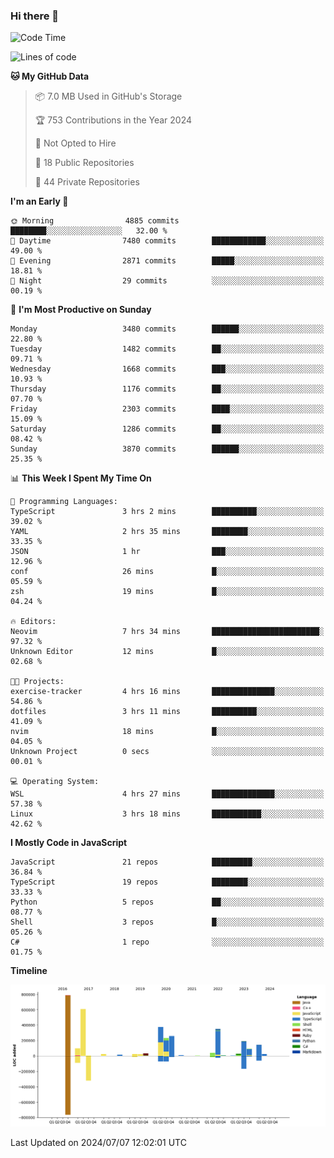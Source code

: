 ### Hi there 👋

<!--
**Clumsy-Coder/Clumsy-Coder** is a ✨ _special_ ✨ repository because its `README.md` (this file) appears on your GitHub profile.

Here are some ideas to get you started:

- 🔭 I’m currently working on ...
- 🌱 I’m currently learning ...
- 👯 I’m looking to collaborate on ...
- 🤔 I’m looking for help with ...
- 💬 Ask me about ...
- 📫 How to reach me: ...
- 😄 Pronouns: ...
- ⚡ Fun fact: ...
-->

<!-- anmol098/waka-readme-stats -->
<!--START_SECTION:waka-->
![Code Time](http://img.shields.io/badge/Code%20Time-822%20hrs%203%20mins-blue)

![Lines of code](https://img.shields.io/badge/From%20Hello%20World%20I%27ve%20Written-3.4%20million%20lines%20of%20code-blue)

**🐱 My GitHub Data** 

> 📦 7.0 MB Used in GitHub's Storage 
 > 
> 🏆 753 Contributions in the Year 2024
 > 
> 🚫 Not Opted to Hire
 > 
> 📜 18 Public Repositories 
 > 
> 🔑 44 Private Repositories 
 > 
**I'm an Early 🐤** 

```text
🌞 Morning                4885 commits        ████████░░░░░░░░░░░░░░░░░   32.00 % 
🌆 Daytime                7480 commits        ████████████░░░░░░░░░░░░░   49.00 % 
🌃 Evening                2871 commits        █████░░░░░░░░░░░░░░░░░░░░   18.81 % 
🌙 Night                  29 commits          ░░░░░░░░░░░░░░░░░░░░░░░░░   00.19 % 
```
📅 **I'm Most Productive on Sunday** 

```text
Monday                   3480 commits        ██████░░░░░░░░░░░░░░░░░░░   22.80 % 
Tuesday                  1482 commits        ██░░░░░░░░░░░░░░░░░░░░░░░   09.71 % 
Wednesday                1668 commits        ███░░░░░░░░░░░░░░░░░░░░░░   10.93 % 
Thursday                 1176 commits        ██░░░░░░░░░░░░░░░░░░░░░░░   07.70 % 
Friday                   2303 commits        ████░░░░░░░░░░░░░░░░░░░░░   15.09 % 
Saturday                 1286 commits        ██░░░░░░░░░░░░░░░░░░░░░░░   08.42 % 
Sunday                   3870 commits        ██████░░░░░░░░░░░░░░░░░░░   25.35 % 
```


📊 **This Week I Spent My Time On** 

```text
💬 Programming Languages: 
TypeScript               3 hrs 2 mins        ██████████░░░░░░░░░░░░░░░   39.02 % 
YAML                     2 hrs 35 mins       ████████░░░░░░░░░░░░░░░░░   33.35 % 
JSON                     1 hr                ███░░░░░░░░░░░░░░░░░░░░░░   12.96 % 
conf                     26 mins             █░░░░░░░░░░░░░░░░░░░░░░░░   05.59 % 
zsh                      19 mins             █░░░░░░░░░░░░░░░░░░░░░░░░   04.24 % 

🔥 Editors: 
Neovim                   7 hrs 34 mins       ████████████████████████░   97.32 % 
Unknown Editor           12 mins             █░░░░░░░░░░░░░░░░░░░░░░░░   02.68 % 

🐱‍💻 Projects: 
exercise-tracker         4 hrs 16 mins       ██████████████░░░░░░░░░░░   54.86 % 
dotfiles                 3 hrs 11 mins       ██████████░░░░░░░░░░░░░░░   41.09 % 
nvim                     18 mins             █░░░░░░░░░░░░░░░░░░░░░░░░   04.05 % 
Unknown Project          0 secs              ░░░░░░░░░░░░░░░░░░░░░░░░░   00.01 % 

💻 Operating System: 
WSL                      4 hrs 27 mins       ██████████████░░░░░░░░░░░   57.38 % 
Linux                    3 hrs 18 mins       ███████████░░░░░░░░░░░░░░   42.62 % 
```

**I Mostly Code in JavaScript** 

```text
JavaScript               21 repos            █████████░░░░░░░░░░░░░░░░   36.84 % 
TypeScript               19 repos            ████████░░░░░░░░░░░░░░░░░   33.33 % 
Python                   5 repos             ██░░░░░░░░░░░░░░░░░░░░░░░   08.77 % 
Shell                    3 repos             █░░░░░░░░░░░░░░░░░░░░░░░░   05.26 % 
C#                       1 repo              ░░░░░░░░░░░░░░░░░░░░░░░░░   01.75 % 
```



**Timeline**

![Lines of Code chart](https://raw.githubusercontent.com/Clumsy-Coder/Clumsy-Coder/main/assets/bar_graph.png)


 Last Updated on 2024/07/07 12:02:01 UTC
<!--END_SECTION:waka-->
